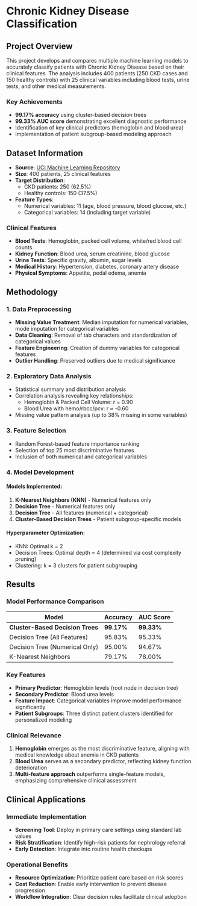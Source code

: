 # Chronic Kidney Disease Classification

## Project Overview

This project develops and compares multiple machine learning models to accurately classify patients with Chronic Kidney Disease based on their clinical features. The analysis includes 400 patients (250 CKD cases and 150 healthy controls) with 25 clinical variables including blood tests, urine tests, and other medical measurements.

### Key Achievements
- **99.17% accuracy** using cluster-based decision trees
- **99.33% AUC score** demonstrating excellent diagnostic performance
- Identification of key clinical predictors (hemoglobin and blood urea)
- Implementation of patient subgroup-based modeling approach

## Dataset Information

- **Source**: [UCI Machine Learning Repository](https://archive.ics.uci.edu/dataset/336/chronic+kidney+disease)
- **Size**: 400 patients, 25 clinical features
- **Target Distribution**: 
  - CKD patients: 250 (62.5%)
  - Healthy controls: 150 (37.5%)
- **Feature Types**: 
  - Numerical variables: 11 (age, blood pressure, blood glucose, etc.)
  - Categorical variables: 14 (including target variable)

### Clinical Features
- **Blood Tests**: Hemoglobin, packed cell volume, white/red blood cell counts
- **Kidney Function**: Blood urea, serum creatinine, blood glucose
- **Urine Tests**: Specific gravity, albumin, sugar levels
- **Medical History**: Hypertension, diabetes, coronary artery disease
- **Physical Symptoms**: Appetite, pedal edema, anemia

## Methodology

### 1. Data Preprocessing
- **Missing Value Treatment**: Median imputation for numerical variables, mode imputation for categorical variables
- **Data Cleaning**: Removal of tab characters and standardization of categorical values
- **Feature Engineering**: Creation of dummy variables for categorical features
- **Outlier Handling**: Preserved outliers due to medical significance

### 2. Exploratory Data Analysis
- Statistical summary and distribution analysis
- Correlation analysis revealing key relationships:
  - Hemoglobin & Packed Cell Volume: r = 0.90
  - Blood Urea with hemo/rbcc/pcv: r ≈ -0.60
- Missing value pattern analysis (up to 38% missing in some variables)

### 3. Feature Selection
- Random Forest-based feature importance ranking
- Selection of top 25 most discriminative features
- Inclusion of both numerical and categorical variables

### 4. Model Development

#### Models Implemented:
1. **K-Nearest Neighbors (KNN)** - Numerical features only
2. **Decision Tree** - Numerical features only  
3. **Decision Tree** - All features (numerical + categorical)
4. **Cluster-Based Decision Trees** - Patient subgroup-specific models

#### Hyperparameter Optimization:
- KNN: Optimal k = 2
- Decision Trees: Optimal depth = 4 (determined via cost complexity pruning)
- Clustering: k = 3 clusters for patient subgrouping

## Results

### Model Performance Comparison

| Model | Accuracy | AUC Score |
|-------|----------|-----------|
| **Cluster-Based Decision Trees** | **99.17%** | **99.33%** |
| Decision Tree (All Features) | 95.83% | 95.33% |
| Decision Tree (Numerical Only) | 95.00% | 94.67% |
| K-Nearest Neighbors | 79.17% | 78.00% |

### Key Features
- **Primary Predictor**: Hemoglobin levels (root node in decision tree)
- **Secondary Predictor**: Blood urea levels
- **Feature Impact**: Categorical variables improve model performance significantly
- **Patient Subgroups**: Three distinct patient clusters identified for personalized modeling

### Clinical Relevance
1. **Hemoglobin** emerges as the most discriminative feature, aligning with medical knowledge about anemia in CKD patients
2. **Blood Urea** serves as a secondary predictor, reflecting kidney function deterioration
3. **Multi-feature approach** outperforms single-feature models, emphasizing comprehensive clinical assessment

## Clinical Applications

### Immediate Implementation
- **Screening Tool**: Deploy in primary care settings using standard lab values
- **Risk Stratification**: Identify high-risk patients for nephrology referral
- **Early Detection**: Integrate into routine health checkups

### Operational Benefits
- **Resource Optimization**: Prioritize patient care based on risk scores
- **Cost Reduction**: Enable early intervention to prevent disease progression
- **Workflow Integration**: Clear decision rules facilitate clinical adoption
